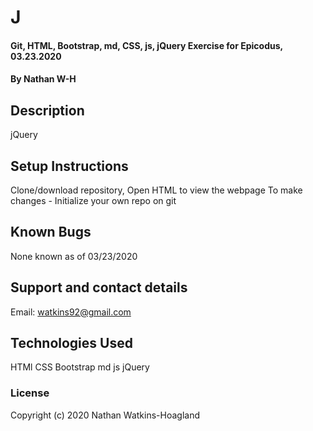 # J

#### Git, HTML, Bootstrap, md, CSS, js, jQuery Exercise for Epicodus, 03.23.2020

#### By Nathan W-H

## Description

jQuery

## Setup Instructions

Clone/download repository, Open HTML to view the webpage
To make changes - Initialize your own repo on git

## Known Bugs

None known as of 03/23/2020

## Support and contact details

Email: watkins92@gmail.com

## Technologies Used

HTMl
CSS
Bootstrap
md
js
jQuery

### License

Copyright (c) 2020 Nathan Watkins-Hoagland
